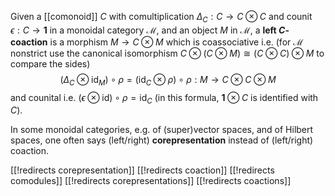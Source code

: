 Given a [[comonoid]] $C$ with comultiplication $\Delta_C: C\to C\otimes C$ and counit $\epsilon:C\to \mathbf{1}$ in a monoidal category $\mathcal{M}$, and an object $M$ in $\mathcal{M}$,
a __left $C$-coaction__ is a morphism $M\to C\otimes M$ which is coassociative i.e. (for $\mathcal{M}$ nonstrict use the canonical isomorphism $C\otimes (C\otimes M)\cong (C\otimes C)\otimes M$ to compare the sides)
$$(\Delta_C\otimes\mathrm{id}_M)\circ\rho = (\mathrm{id}_C\otimes\rho)\circ\rho: M\to C\otimes C\otimes M$$
and counital i.e. $(\epsilon\otimes \mathrm{id})\circ\rho = \mathrm{id}_C$ (in this formula, $\mathbf{1}\otimes C$ is identified with $C$). 

In some monoidal categories, e.g. of (super)vector spaces, and of Hilbert spaces, one often says (left/right) __corepresentation__ instead of (left/right) coaction. 


[[!redirects corepresentation]]
[[!redirects coaction]]
[[!redirects comodules]]
[[!redirects corepresentations]]
[[!redirects coactions]]
